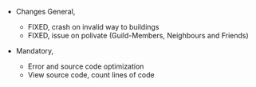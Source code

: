 + Changes General,
  - FIXED, crash on invalid way to buildings
  - FIXED, issue on polivate (Guild-Members, Neighbours and Friends)

+ Mandatory,
  - Error and source code optimization
  - View source code, count lines of code